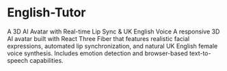 # English-Tutor
A 3D AI Avatar with Real-time Lip Sync &amp; UK English Voice A responsive 3D AI avatar built with React Three Fiber that features realistic facial expressions, automated lip synchronization, and natural UK English female voice synthesis. Includes emotion detection and browser-based text-to-speech capabilities.
